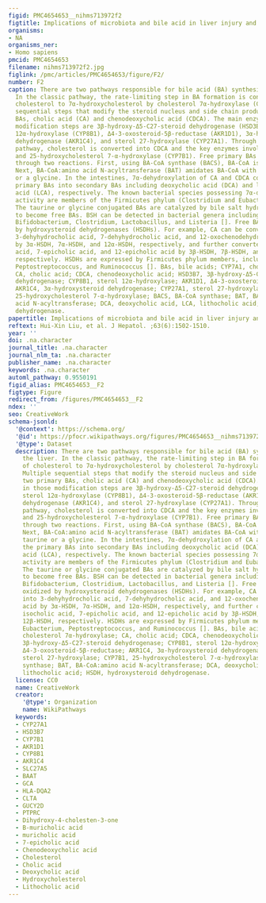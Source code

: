 ```yaml
---
figid: PMC4654653__nihms713972f2
figtitle: Implications of microbiota and bile acid in liver injury and regeneration
organisms:
- NA
organisms_ner:
- Homo sapiens
pmcid: PMC4654653
filename: nihms713972f2.jpg
figlink: /pmc/articles/PMC4654653/figure/F2/
number: F2
caption: There are two pathways responsible for bile acid (BA) synthesis in the liver.
  In the classic pathway, the rate-limiting step in BA formation is conversion of
  cholesterol to 7α-hydroxycholesterol by cholesterol 7α-hydroxylase (CYP7A1). Multiple
  sequential steps that modify the steroid nucleus and side chain produce two primary
  BAs, cholic acid (CA) and chenodeoxycholic acid (CDCA). The main enzymes in those
  modification steps are 3β-hydroxy-Δ5-C27-steroid dehydrogenase (HSD3B7), sterol
  12α-hydroxylase (CYP8B1), Δ4-3-oxosteroid-5β-reductase (AKR1D1), 3α-hydroxysteroid
  dehydrogenase (AKR1C4), and sterol 27-hydroxylase (CYP27A1). Through the alternative
  pathway, cholesterol is converted into CDCA and the key enzymes involved are CYP27A1
  and 25-hydroxycholesterol 7-α-hydroxylase (CYP7B1). Free primary BAs are conjugated
  through two reactions. First, using BA-CoA synthase (BACS), BA-CoA is generated.
  Next, BA-CoA:amino acid N-acyltransferase (BAT) amidates BA-CoA with either a taurine
  or a glycine. In the intestines, 7α-dehydroxylation of CA and CDCA converts the
  primary BAs into secondary BAs including deoxycholic acid (DCA) and lithocholic
  acid (LCA), respectively. The known bacterial species possessing 7α-dehydroxylation
  activity are members of the Firmicutes phylum (Clostridium and Eubacterium) [].
  The taurine or glycine conjugated BAs are catalyzed by bile salt hydrolases (BSHs)
  to become free BAs. BSH can be detected in bacterial genera including Bacteroides,
  Bifidobacterium, Clostridium, Lactobacillus, and Listeria []. Free BAs can be oxidized
  by hydroxysteroid dehydrogenases (HSDHs). For example, CA can be converted into
  3-dehyhydrocholic acid, 7-dehyhydrocholic acid, and 12-oxochenodehydrocholic acid
  by 3α-HSDH, 7α-HSDH, and 12α-HSDH, respectively, and further converted into isocholic
  acid, 7-epicholic acid, and 12-epicholic acid by 3β-HSDH, 7β-HSDH, and 12β-HSDH,
  respectively. HSDHs are expressed by Firmicutes phylum members, including Eubacterium,
  Peptostreptococcus, and Ruminococcus []. BAs, bile acids; CYP7A1, cholesterol 7α-hydroxylase;
  CA, cholic acid; CDCA, chenodeoxycholic acid; HSD3B7, 3β-hydroxy-Δ5-C27-steroid
  dehydrogenase; CYP8B1, sterol 12α-hydroxylase; AKR1D1, Δ4-3-oxosteroid-5β-reductase;
  AKR1C4, 3α-hydroxysteroid dehydrogenase; CYP27A1, sterol 27-hydroxylase; CYP7B1,
  25-hydroxycholesterol 7-α-hydroxylase; BACS, BA-CoA synthase; BAT, BA-CoA:amino
  acid N-acyltransferase; DCA, deoxycholic acid, LCA, lithocholic acid; HSDH, hydroxysteroid
  dehydrogenase.
papertitle: Implications of microbiota and bile acid in liver injury and regeneration.
reftext: Hui-Xin Liu, et al. J Hepatol. ;63(6):1502-1510.
year: ''
doi: .na.character
journal_title: .na.character
journal_nlm_ta: .na.character
publisher_name: .na.character
keywords: .na.character
automl_pathway: 0.9550191
figid_alias: PMC4654653__F2
figtype: Figure
redirect_from: /figures/PMC4654653__F2
ndex: ''
seo: CreativeWork
schema-jsonld:
  '@context': https://schema.org/
  '@id': https://pfocr.wikipathways.org/figures/PMC4654653__nihms713972f2.html
  '@type': Dataset
  description: There are two pathways responsible for bile acid (BA) synthesis in
    the liver. In the classic pathway, the rate-limiting step in BA formation is conversion
    of cholesterol to 7α-hydroxycholesterol by cholesterol 7α-hydroxylase (CYP7A1).
    Multiple sequential steps that modify the steroid nucleus and side chain produce
    two primary BAs, cholic acid (CA) and chenodeoxycholic acid (CDCA). The main enzymes
    in those modification steps are 3β-hydroxy-Δ5-C27-steroid dehydrogenase (HSD3B7),
    sterol 12α-hydroxylase (CYP8B1), Δ4-3-oxosteroid-5β-reductase (AKR1D1), 3α-hydroxysteroid
    dehydrogenase (AKR1C4), and sterol 27-hydroxylase (CYP27A1). Through the alternative
    pathway, cholesterol is converted into CDCA and the key enzymes involved are CYP27A1
    and 25-hydroxycholesterol 7-α-hydroxylase (CYP7B1). Free primary BAs are conjugated
    through two reactions. First, using BA-CoA synthase (BACS), BA-CoA is generated.
    Next, BA-CoA:amino acid N-acyltransferase (BAT) amidates BA-CoA with either a
    taurine or a glycine. In the intestines, 7α-dehydroxylation of CA and CDCA converts
    the primary BAs into secondary BAs including deoxycholic acid (DCA) and lithocholic
    acid (LCA), respectively. The known bacterial species possessing 7α-dehydroxylation
    activity are members of the Firmicutes phylum (Clostridium and Eubacterium) [].
    The taurine or glycine conjugated BAs are catalyzed by bile salt hydrolases (BSHs)
    to become free BAs. BSH can be detected in bacterial genera including Bacteroides,
    Bifidobacterium, Clostridium, Lactobacillus, and Listeria []. Free BAs can be
    oxidized by hydroxysteroid dehydrogenases (HSDHs). For example, CA can be converted
    into 3-dehyhydrocholic acid, 7-dehyhydrocholic acid, and 12-oxochenodehydrocholic
    acid by 3α-HSDH, 7α-HSDH, and 12α-HSDH, respectively, and further converted into
    isocholic acid, 7-epicholic acid, and 12-epicholic acid by 3β-HSDH, 7β-HSDH, and
    12β-HSDH, respectively. HSDHs are expressed by Firmicutes phylum members, including
    Eubacterium, Peptostreptococcus, and Ruminococcus []. BAs, bile acids; CYP7A1,
    cholesterol 7α-hydroxylase; CA, cholic acid; CDCA, chenodeoxycholic acid; HSD3B7,
    3β-hydroxy-Δ5-C27-steroid dehydrogenase; CYP8B1, sterol 12α-hydroxylase; AKR1D1,
    Δ4-3-oxosteroid-5β-reductase; AKR1C4, 3α-hydroxysteroid dehydrogenase; CYP27A1,
    sterol 27-hydroxylase; CYP7B1, 25-hydroxycholesterol 7-α-hydroxylase; BACS, BA-CoA
    synthase; BAT, BA-CoA:amino acid N-acyltransferase; DCA, deoxycholic acid, LCA,
    lithocholic acid; HSDH, hydroxysteroid dehydrogenase.
  license: CC0
  name: CreativeWork
  creator:
    '@type': Organization
    name: WikiPathways
  keywords:
  - CYP27A1
  - HSD3B7
  - CYP7B1
  - AKR1D1
  - CYP8B1
  - AKR1C4
  - SLC27A5
  - BAAT
  - GCA
  - HLA-DQA2
  - CLTA
  - GUCY2D
  - PTPRC
  - Dihydroxy-4-cholesten-3-one
  - B-muricholic acid
  - muricholic acid
  - 7-epicholic acid
  - Chenodeoxycholic acid
  - Cholesterol
  - Cholic acid
  - Deoxycholic acid
  - Hydroxycholesterol
  - Lithocholic acid
---
```

